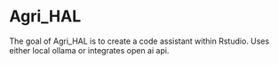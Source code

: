 
<!-- README.md is generated from README.Rmd. Please edit that file -->

# Agri_HAL

<!-- badges: start -->
<!-- badges: end -->

The goal of Agri_HAL is to create a code assistant within Rstudio. Uses
either local ollama or integrates open ai api.
